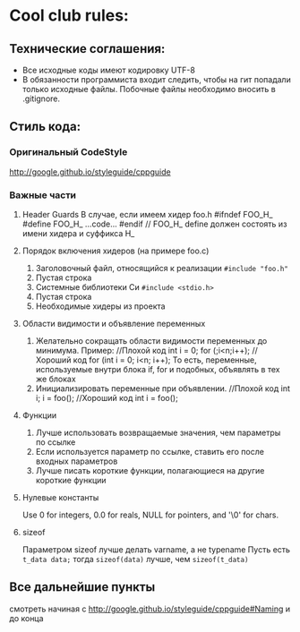 # Cool club rules:

## Технические соглашения:

* Все исходные коды имеют кодировку UTF-8
* В обязанности программиста входит следить, чтобы на гит попадали только исходные файлы. Побочные файлы необходимо вносить в .gitignore. 

## Стиль кода:

### Оригинальный CodeStyle

http://google.github.io/styleguide/cppguide

### Важные части

1. Header Guards
   В случае, если имеем хидер foo.h
       #ifndef FOO_H_
       #define FOO_H_
       ...code...
       #endif // FOO_H_
   define должен состоять из имени хидера и суффикса H_

2. Порядок включения хидеров (на примере foo.c)

    1. Заголовочный файл, относящийся к реализации `#include "foo.h"`
    2. Пустая строка
    3. Системные библиотеки Си `#include <stdio.h>`
    4. Пустая строка
    5. Необходимые хидеры из проекта

3. Области видимости и объявление переменных

    1. Желательно сокращать области видимости переменных до минимума. Пример:
        //Плохой код
        int i = 0;
        for (;i<n;i++);
        //Хороший код
        for (int i = 0; i<n; i++);
       То есть, переменные, используемые внутри блока if, for и подобных, объявлять в тех же блоках
    2. Инициализировать переменные при объявлении.
        //Плохой код
        int i;
        i = foo();
        //Хороший код
        int i = foo();

4. Функции

    1. Лучше использовать возвращаемые значения, чем параметры по ссылке
    2. Если используется параметр по ссылке, ставить его после входных параметров
    3. Лучше писать короткие функции, полагающиеся на другие короткие функции

5. Нулевые константы

    Use 0 for integers, 0.0 for reals, NULL for pointers, and '\0' for chars.

6. sizeof

    Параметром sizeof лучше делать varname, а не typename
    Пусть есть `t_data data;` тогда
    `sizeof(data)` лучше, чем `sizeof(t_data)`

## Все дальнейшие пункты

смотреть начиная с
http://google.github.io/styleguide/cppguide#Naming
и до конца
